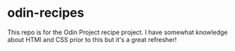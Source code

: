# odin-recipes

This repo is for the Odin Project recipe project. I have somewhat knowledge about HTMl and CSS prior to this but it's a great refresher!
